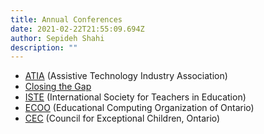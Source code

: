 ```yaml
---
title: Annual Conferences
date: 2021-02-22T21:55:09.694Z
author: Sepideh Shahi
description: ""
---
```



* [ATIA](<https://www.atia.org/ >) (Assistive Technology Industry Association) 
* [Closing the Gap](<https://www.closingthegap.com/ >)
* [ISTE](<https://www.iste.org/ >) (International Society for Teachers in Education)
* [ECOO](<https://ecoo.org/ >) (Educational Computing Organization of Ontario)
* [CEC](<https://cecontario.ca/ >) (Council for Exceptional Children, Ontario)